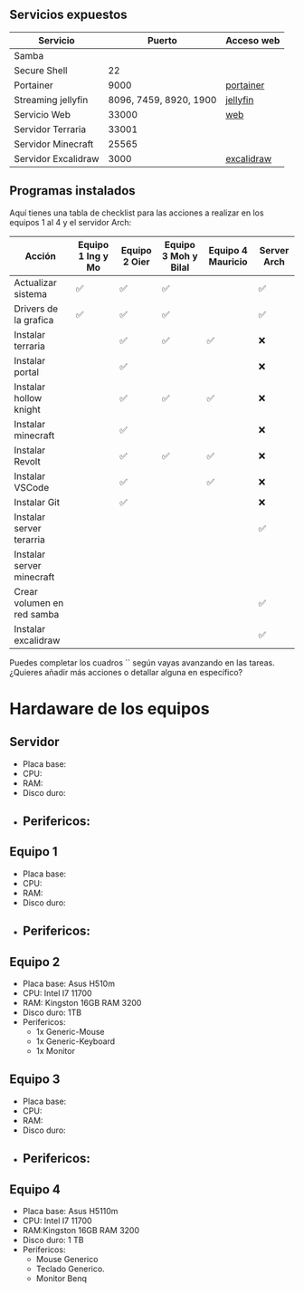 

## Servicios expuestos

| **Servicio**        | **Puerto**             | **Acceso web**                             |
| ------------------- | ---------------------- | ------------------------------------------ |
| Samba               |                        |                                            |
| Secure Shell        | 22                     |                                            |
| Portainer           | 9000                   | [portainer](http://192.168.108.167:9000/)  |
| Streaming jellyfin  | 8096, 7459, 8920, 1900 | [jellyfin](http://192.168.108.167:8096)    |
| Servicio Web        | 33000                  | [web](http://192.168.108.167:33000)        |
| Servidor Terraria   | 33001                  |                                            |
| Servidor Minecraft  | 25565                  |                                            |
| Servidor Excalidraw | 3000                   | [excalidraw](http://192.168.108.167:3000/) |

## Programas instalados

Aquí tienes una tabla de checklist para las acciones a realizar en los equipos 1 al 4 y el servidor Arch:

| **Acción**                 | **Equipo 1 Ing y Mo** | **Equipo 2  Oier** | **Equipo 3 Moh y Bilal** | **Equipo 4 Mauricio** | **Server Arch** |
| -------------------------- | --------------------- | ------------------ | ------------------------ | --------------------- | --------------- |
| Actualizar sistema         |        ✅          | ✅                  | ✅                   |                    | ✅               |
| Drivers de la grafica      |         ✅         | ✅                  | ✅                    |                    | ✅               |
| Instalar terraria          |                    | ✅                  | ✅                     | ✅                   | ❌               |
| Instalar portal            |                    | ✅                  |                       |                      | ❌               |
| Instalar hollow knight     |                    | ✅                  | ✅                    | ✅                    | ❌               |
| Instalar minecraft         |                    | ✅                  |                      |                        | ❌               |
| Instalar Revolt            |                    | ✅                  | ✅                    | ✅                    | ❌               |
| Instalar VSCode            |                    | ✅                  |                       | ✅                  | ❌               |
| Instalar Git               |                    | ✅                  |                       |                      | ❌               |
| Instalar server terarria   |                    |                     |                       |                           | ✅               |
| Instalar server minecraft  |                    |                     |                       |                           |              |
| Crear volumen en red samba |                    |                     |                       |                          | ✅               |
| Instalar excalidraw        |                    |                     |                       |                         | ✅               |


Puedes completar los cuadros `` según vayas avanzando en las tareas. ¿Quieres añadir más acciones o detallar alguna en específico?


# Hardaware de los equipos 


## Servidor
- Placa base:
- CPU:
- RAM:
- Disco duro:
- Perifericos:
  - 
  

## Equipo 1 

- Placa base:
- CPU:
- RAM:
- Disco duro:
- Perifericos:
  - 
  
## Equipo 2

- Placa base: Asus H510m
- CPU: Intel I7 11700
- RAM: Kingston 16GB RAM 3200
- Disco duro: 1TB
- Perifericos: 
  - 1x Generic-Mouse 
  - 1x Generic-Keyboard 
  - 1x Monitor
  
## Equipo 3
- Placa base: 
- CPU:
- RAM:
- Disco duro:
- Perifericos:
  - 
  
## Equipo 4

- Placa base: Asus H5110m
- CPU: Intel I7 11700
- RAM:Kingston 16GB RAM 3200
- Disco duro: 1 TB
- Perifericos:
  - Mouse Generico 
  - Teclado Generico.
  - Monitor Benq
  


